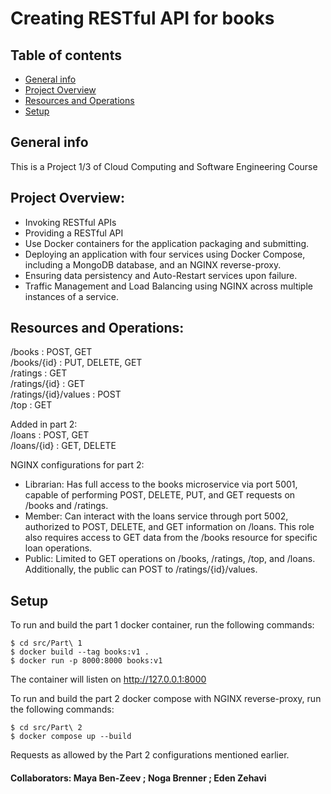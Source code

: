 # Creating RESTful API for books
## Table of contents
* [General info](#general-info)
* [Project Overview](#Project-Overview)
* [Resources and Operations](#Resources-and-Operations)
* [Setup](#Setup)

## General info
This is a Project 1/3 of Cloud Computing and Software Engineering Course

## Project Overview:
* Invoking RESTful APIs
* Providing a RESTful API
* Use Docker containers for the application packaging and submitting.
* Deploying an application with four services using Docker Compose, including a MongoDB database, and an NGINX reverse-proxy.
* Ensuring data persistency and Auto-Restart services upon failure.
* Traffic Management and Load Balancing using NGINX across multiple instances of a service.

## Resources and Operations:
/books : POST, GET<br />
/books/{id} : PUT, DELETE, GET<br />
/ratings : GET<br />
/ratings/{id} : GET<br />
/ratings/{id}/values : POST<br />
/top : GET

Added in part 2:<br />
/loans : POST, GET<br />
/loans/{id} : GET, DELETE<br />

NGINX configurations for part 2:
* Librarian: Has full access to the books microservice via port 5001, capable of performing POST, DELETE, PUT, and GET requests on /books and /ratings.
* Member: Can interact with the loans service through port 5002, authorized to POST, DELETE, and GET information on /loans. This role also requires access to GET data from the /books resource for specific loan operations.
* Public: Limited to GET operations on /books, /ratings, /top, and /loans. Additionally, the public can POST to /ratings/{id}/values.

## Setup
To run and build the part 1 docker container, run the following commands:
```
$ cd src/Part\ 1
$ docker build --tag books:v1 .
$ docker run -p 8000:8000 books:v1
```
The container will listen on http://127.0.0.1:8000

To run and build the part 2 docker compose with NGINX reverse-proxy, run the following commands:
```
$ cd src/Part\ 2
$ docker compose up --build
```
Requests as allowed by the Part 2 configurations mentioned earlier.

#### Collaborators: Maya Ben-Zeev ; Noga Brenner ; Eden Zehavi


